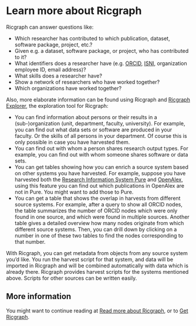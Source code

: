 # Learn more about Ricgraph

Ricgraph can answer questions like:

* Which researcher has contributed to which publication, dataset, 
  software package, project, etc.?
* Given e.g. a dataset, software package, or project, who has contributed to it?
* What identifiers does a researcher have 
  (e.g. [ORCID](https://en.wikipedia.org/wiki/ORCID),
  [ISNI](https://en.wikipedia.org/wiki/International_Standard_Name_Identifier),   organization employee ID, email address)?
* What skills does a researcher have?
* Show a network of researchers who have worked together?
* Which organizations have worked together?

Also, more elaborate information can be found using Ricgraph and
[Ricgraph Explorer](https://github.com/UtrechtUniversity/ricgraph/blob/main/docs/ricgraph_explorer.md#ricgraph_explorer), 
the exploration tool for Ricgraph:

* You can find information about persons or their results in a
  (sub-)organization (unit, department, faculty, university).
  For example, you can find out what data sets or software are produced in your
  faculty. Or the skills of all persons in your department. Of course this is
  only possible in case you have harvested them.
* You can find out with whom a person shares research output types.
  For example, you can find out with whom someone shares software or data sets.
* You can get tables showing how you can enrich a source system based on other
  systems you have harvested. For example, suppose you have harvested both the
  [Research Information System Pure](https://www.elsevier.com/solutions/pure)
  and [OpenAlex](https://openalex.org), using this feature you can find out
  which publications in OpenAlex are not in Pure. You might want to add those
  to Pure.
* You can get a table that shows the overlap in harvests from different source
  systems.
  For example, after a query to show all ORCID nodes,
  the table summarizes the number of ORCID nodes which were
  only found in one source, and which were found in multiple sources.
  Another table gives a detailed overview how many
  nodes originate from which different source systems. Then, you can 
  drill down by
  clicking on a number in one of these
  two tables to find the nodes corresponding to that number.

With Ricgraph, you can get metadata from objects from any source system you’d
like.  You run the harvest script for that
system, and data will be imported in Ricgraph and will be
combined automatically with data which is already there.
Ricgraph provides harvest scripts for the systems mentioned above.
Scripts for other sources can be written easily.

## More information
You might want to continue reading at 
[Read more about Ricgraph](read-more-about-ricgraph.md), 
or to [Get Ricgraph](get-ricgraph.md).
